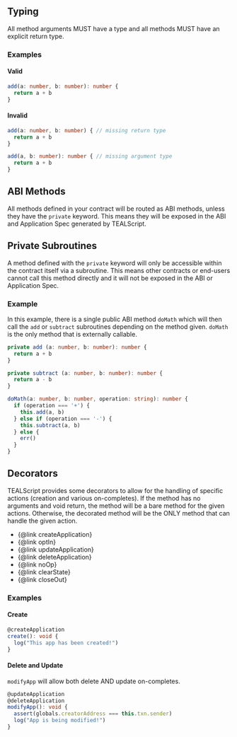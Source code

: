 ## Typing
All method arguments MUST have a type and all methods MUST have an explicit return type. 

### Examples

#### Valid
```ts
add(a: number, b: number): number {
  return a + b
}
```

#### Invalid

```ts
add(a: number, b: number) { // missing return type
  return a + b
}
```

```ts
add(a, b: number): number { // missing argument type
  return a + b
}
```

## ABI Methods
All methods defined in your contract will be routed as ABI methods, unless they have the `private` keyword. This means they will be exposed in the ABI and Application Spec generated by TEALScript.

## Private Subroutines
A method defined with the `private` keyword will only be accessible within the contract itself via a subroutine. This means other contracts or end-users cannot call this method directly and it will not be exposed in the ABI or Application Spec.

### Example
In this example, there is a single public ABI method `doMath` which will then call the `add` or `subtract` subroutines depending on the method given. `doMath` is the only method that is externally callable.

```ts
private add (a: number, b: number): number {
  return a + b
}

private subtract (a: number, b: number): number {
  return a - b
}

doMath(a: number, b: number, operation: string): number {
  if (operation === '+') {
    this.add(a, b)
  } else if (operation === '-') {
    this.subtract(a, b) 
  } else {
    err()
  }
}
```

## Decorators
TEALScript provides some decorators to allow for the handling of specific actions (creation and various on-completes). If the method has no arguments and void return, the method will be a bare method for the given actions. Otherwise, the decorated method will be the ONLY method that can handle the given action.

* {@link createApplication}
* {@link optIn}
* {@link updateApplication}
* {@link deleteApplication}
* {@link noOp}
* {@link clearState} 
* {@link closeOut}

### Examples
#### Create
```ts
@createApplication
create(): void {
  log("This app has been created!")
}
```

#### Delete and Update
`modifyApp` will allow both delete AND update on-completes.

```ts
@updateApplication
@deleteApplication
modifyApp(): void {
  assert(globals.creatorAddress === this.txn.sender)
  log("App is being modified!")
}
```